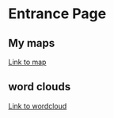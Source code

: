 # Entrance Page

## My maps
[Link to map](https://scotwheeler.github.io/PRtourism/scot_tourism_map.html)

## word clouds
[Link to wordcloud](https://scotwheeler.github.io/PRtourism/parkrun_wordcloud.png)
